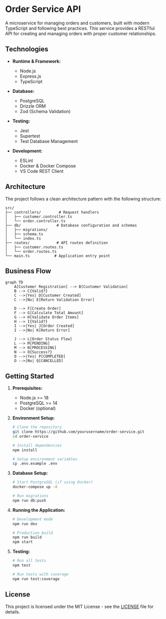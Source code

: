 # Order Service API

A microservice for managing orders and customers, built with modern TypeScript and following best practices. This service provides a RESTful API for creating and managing orders with proper customer relationships.

## Technologies

- **Runtime & Framework:**
  - Node.js
  - Express.js
  - TypeScript

- **Database:**
  - PostgreSQL
  - Drizzle ORM
  - Zod (Schema Validation)

- **Testing:**
  - Jest
  - Supertest
  - Test Database Management

- **Development:**
  - ESLint
  - Docker & Docker Compose
  - VS Code REST Client

## Architecture

The project follows a clean architecture pattern with the following structure:

```
src/
├── controllers/        # Request handlers
│   ├── customer.controller.ts
│   └── order.controller.ts
├── db/                # Database configuration and schemas
│   ├── migrations/
│   ├── schema.ts
│   └── index.ts
├── routes/            # API routes definition
│   ├── customer.routes.ts
│   └── order.routes.ts
└── main.ts           # Application entry point
```

## Business Flow

```mermaid
graph TD
    A[Customer Registration] --> B[Customer Validation]
    B --> C{Valid?}
    C -->|Yes| D[Customer Created]
    C -->|No| E[Return Validation Error]
    
    D --> F[Create Order]
    F --> G[Calculate Total Amount]
    G --> H[Validate Order Items]
    H --> I{Valid?}
    I -->|Yes| J[Order Created]
    I -->|No| K[Return Error]
    
    J --> L[Order Status Flow]
    L --> M[PENDING]
    M --> N[PROCESSING]
    N --> O{Success?}
    O -->|Yes| P[COMPLETED]
    O -->|No| Q[CANCELLED]
```

## Getting Started

1. **Prerequisites:**
   - Node.js >= 18
   - PostgreSQL >= 14
   - Docker (optional)

2. **Environment Setup:**
   ```bash
   # Clone the repository
   git clone https://github.com/yourusername/order-service.git
   cd order-service

   # Install dependencies
   npm install

   # Setup environment variables
   cp .env.example .env
   ```

3. **Database Setup:**
   ```bash
   # Start PostgreSQL (if using Docker)
   docker-compose up -d

   # Run migrations
   npm run db:push
   ```

4. **Running the Application:**
   ```bash
   # Development mode
   npm run dev

   # Production build
   npm run build
   npm start
   ```

5. **Testing:**
   ```bash
   # Run all tests
   npm test

   # Run tests with coverage
   npm run test:coverage
   ```

## License

This project is licensed under the MIT License - see the [LICENSE](LICENSE) file for details. 